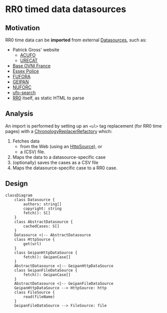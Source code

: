# RR0 timed data datasources

## Motivation

RR0 time data can be **imported** from external [Datasources](Datasource.ts), such as:

* Patrick Gross' website
    * [ACUFO](acufo)
    * [URECAT](urecat)
* [Base OVNI France](baseovnifrance)
* [Essex Police](essex-police)
* [FUFORA](fufora)
* [GEIPAN](geipan)
* [NUFORC](nuforc)
* [ufo-search](ufo-search)
* [RR0](rr0) itself, as static HTML to parse

## Analysis

An import is performed by setting up an `<ul>` tag replacement (for RR0 time pages) with a [ChronologyReplacerRefactory](ChronologyReplacerFactory.ts) which:

1. Fetches data
    - from the Web (using an [HttpSource](HttpSource.ts)), or
    - a (CSV) file.
1. Maps the data to a datasource-specific case
1. (optionally) saves the cases as a CSV file
1. Maps the datasource-specific case to a RR0 case.

## Design

```mermaid
classDiagram
    class Datasource {
        authors: string[]
        copyright: string
        fetch(): S[]
    }
    class AbstractDatasource {
        cachedCases: S[]
    }
    Datasource <|-- AbstractDatasource
    class HttpSource {
        get(url)
    }
    class GeipanHttpDataSource {
        fetch(): GeipanCase[]
    }
    AbstractDatasource <|-- GeipanHttpDataSource
    class GeipanFileDataSource {
        fetch(): GeipanCase[]
    }
    AbstractDatasource <|-- GeipanFileDataSource
    GeipanHttpDataSource --> HttpSource: http
    class FileSource {
        read(fileName)
    }
    GeipanFileDataSource --> FileSource: file
```

